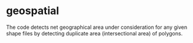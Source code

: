 # geospatial

The code detects net geographical area under consideration for any given shape files by detecting duplicate area (intersectional area)  of polygons.

